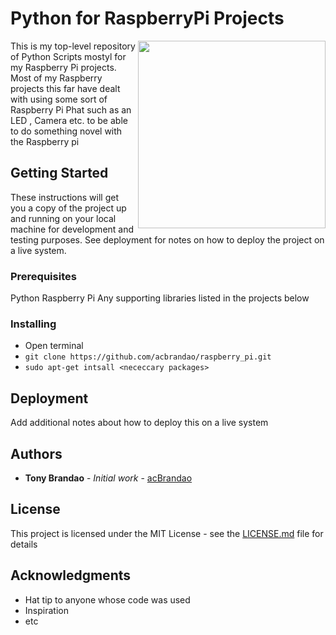 # Python for RaspberryPi Projects

<img align="right" width="300" src="https://github.com/acbrandao/templates/blob/master/img/raspberry-pi-logo.png">
This is my top-level repository of Python Scripts mostyl for my Raspberry Pi projects. Most of my Raspberry projects this far have dealt with using some sort of Raspberry Pi Phat  such as an LED , Camera etc. to be able to do something novel with the Raspberry pi

## Getting Started

These instructions will get you a copy of the project up and running on your local machine for development and testing purposes. See deployment for notes on how to deploy the project on a live system.

### Prerequisites

Python
Raspberry Pi
Any supporting libraries listed in the projects below

### Installing

- Open terminal
- `git clone https://github.com/acbrandao/raspberry_pi.git`
- `sudo apt-get intsall <nececcary packages>`

## Deployment

Add additional notes about how to deploy this on a live system




## Authors

- **Tony Brandao** - _Initial work_ - [acBrandao](https://github.com/acbrandao)

## License

This project is licensed under the MIT License - see the [LICENSE.md](LICENSE.md) file for details

## Acknowledgments

- Hat tip to anyone whose code was used
- Inspiration
- etc
